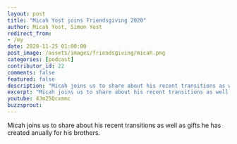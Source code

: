 ```yaml
---
layout: post
title: "Micah Yost joins Friendsgiving 2020"
author: Micah Yost, Simon Yost
redirect_from:
- /my
date: 2020-11-25 01:00:00
post_image: /assets/images/friendsgiving/micah.png
categories: [podcast]
contributor_id: 22
comments: false
featured: false
description: "Micah joins us to share about his recent transitions as well as gifts he has created anually for his brothers."
excerpt: "Micah joins us to share about his recent transitions as well as gifts he has created anually for his brothers."
youtube: 4Jm25Qcxmmc
buzzsprout: 
---
```

Micah joins us to share about his recent transitions as well as gifts he has created anually for his brothers.